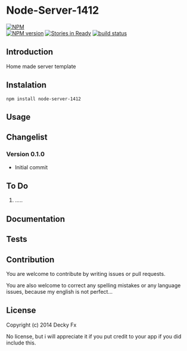 Node-Server-1412
===========
[![NPM](https://nodei.co/npm/jswget.png?downloads=true&downloadRank=true&stars=true)](https://nodei.co/npm/node-server-1412/)<br/>
[![NPM version](https://badge.fury.io/js/node-server-1412.png)](http://badge.fury.io/js/node-server-1412)
[![Stories in Ready](https://badge.waffle.io/1412/node-server-1412.png?label=ready)](http://waffle.io/1412/node-server-1412)
[![build status](https://secure.travis-ci.org/1412/node-server-1412.png)](http://travis-ci.org/1412/node-server-1412)

## Introduction

Home made server template

## Instalation

```
npm install node-server-1412
```

## Usage


## Changelist
### Version 0.1.0
 * Initial commit

## To Do

1. .....

## Documentation


## Tests


## Contribution

You are welcome to contribute by writing issues or pull requests.

You are also welcome to correct any spelling mistakes or any language issues, because my english is not perfect...


## License

Copyright (c) 2014 Decky Fx

No license, but i will appreciate it if you put credit to your app if you did include this.
